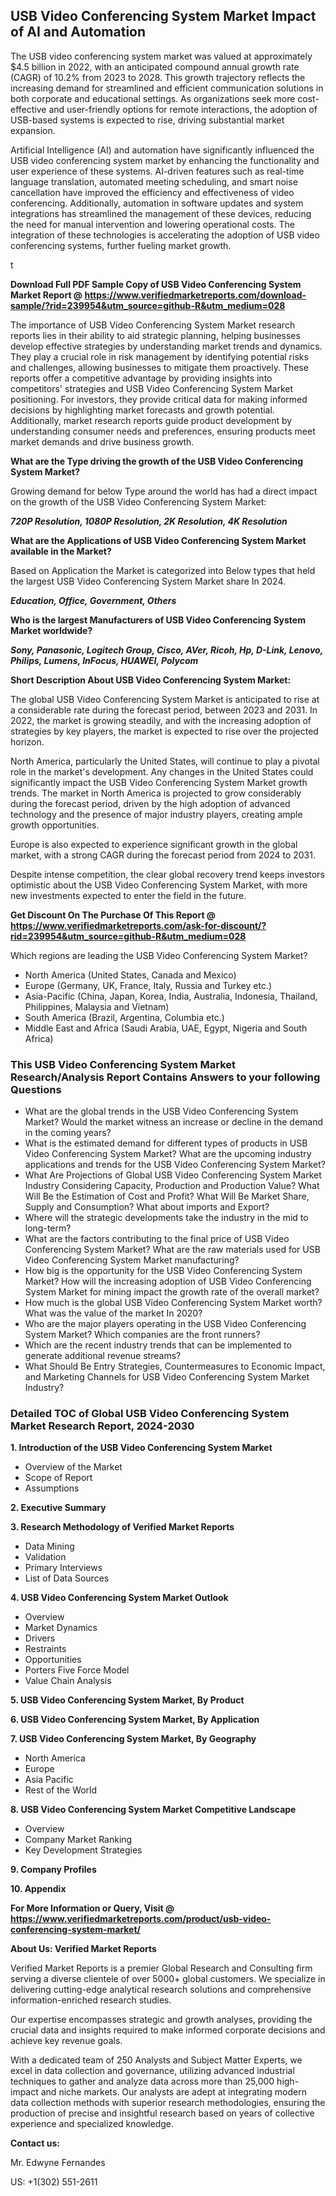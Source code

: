 <h2>USB Video Conferencing System Market Impact of AI and Automation</h2><p>The USB video conferencing system market was valued at approximately $4.5 billion in 2022, with an anticipated compound annual growth rate (CAGR) of 10.2% from 2023 to 2028. This growth trajectory reflects the increasing demand for streamlined and efficient communication solutions in both corporate and educational settings. As organizations seek more cost-effective and user-friendly options for remote interactions, the adoption of USB-based systems is expected to rise, driving substantial market expansion.</p><p>Artificial Intelligence (AI) and automation have significantly influenced the USB video conferencing system market by enhancing the functionality and user experience of these systems. AI-driven features such as real-time language translation, automated meeting scheduling, and smart noise cancellation have improved the efficiency and effectiveness of video conferencing. Additionally, automation in software updates and system integrations has streamlined the management of these devices, reducing the need for manual intervention and lowering operational costs. The integration of these technologies is accelerating the adoption of USB video conferencing systems, further fueling market growth.</p>t</p><p id="" class=""><strong>Download Full PDF Sample Copy of USB Video Conferencing System Market Report @ <a href="https://www.verifiedmarketreports.com/download-sample/?rid=239954&utm_source=github-R&utm_medium=028" target="_blank">https://www.verifiedmarketreports.com/download-sample/?rid=239954&utm_source=github-R&utm_medium=028</a></strong></p><p>The importance of&nbsp;USB Video Conferencing System Market research reports lies in their ability to aid strategic planning, helping businesses develop effective strategies by understanding market trends and dynamics. They play a crucial role in risk management by identifying potential risks and challenges, allowing businesses to mitigate them proactively. These reports offer a competitive advantage by providing insights into competitors' strategies and USB Video Conferencing System Market positioning. For investors, they provide critical data for making informed decisions by highlighting market forecasts and growth potential. Additionally, market research reports guide product development by understanding consumer needs and preferences, ensuring products meet market demands and drive business growth.</p><p><strong>What are the&nbsp;Type driving the growth of the USB Video Conferencing System Market?</strong></p><p id="" class="">Growing demand for below Type around the world has had a direct impact on the growth of the USB Video Conferencing System Market:</p><em><strong>720P Resolution, 1080P Resolution, 2K Resolution, 4K Resolution</strong></em></p><strong>What are the&nbsp;Applications&nbsp;of USB Video Conferencing System Market available in the Market?</strong></p><p id="" class="">Based on Application the Market is categorized into Below types that held the largest USB Video Conferencing System Market share In 2024.</p><em><strong>Education, Office, Government, Others</strong></em></p><strong>Who is the largest Manufacturers of USB Video Conferencing System Market worldwide?</strong></p><p><em><strong>Sony, Panasonic, Logitech Group, Cisco, AVer, Ricoh, Hp, D-Link, Lenovo, Philips, Lumens, InFocus, HUAWEI, Polycom</strong></em></p><p id="" class=""><strong>Short Description About USB Video Conferencing System Market:</strong></p><p>The global USB Video Conferencing System Market is anticipated to rise at a considerable rate during the forecast period, between 2023 and 2031. In 2022, the market is growing steadily, and with the increasing adoption of strategies by key players, the market is expected to rise over the projected horizon.</p><p>North America, particularly the United States, will continue to play a pivotal role in the market's development. Any changes in the United States could significantly impact the USB Video Conferencing System Market growth trends. The market in North America is projected to grow considerably during the forecast period, driven by the high adoption of advanced technology and the presence of major industry players, creating ample growth opportunities.</p><p>Europe is also expected to experience significant growth in the global market, with a strong CAGR during the forecast period from 2024 to 2031.</p><p>Despite intense competition, the clear global recovery trend keeps investors optimistic about the USB Video Conferencing System Market, with more new investments expected to enter the field in the future.</p><p id="" class=""><strong>Get Discount On The Purchase Of This Report @ <a href="https://www.verifiedmarketreports.com/ask-for-discount/?rid=239954&utm_source=github-R&utm_medium=028" target="_blank">https://www.verifiedmarketreports.com/ask-for-discount/?rid=239954&utm_source=github-R&utm_medium=028</a></strong></p>Which regions are leading the USB Video Conferencing System Market?</p><ul><li>North America (United States, Canada and Mexico)</li><li>Europe (Germany, UK, France, Italy, Russia and Turkey etc.)</li><li>Asia-Pacific (China, Japan, Korea, India, Australia, Indonesia, Thailand, Philippines, Malaysia and Vietnam)</li><li>South America (Brazil, Argentina, Columbia etc.)</li><li>Middle East and Africa (Saudi Arabia, UAE, Egypt, Nigeria and South Africa)</li></ul><h3 id="" class="">This USB Video Conferencing System Market Research/Analysis Report Contains Answers to your following Questions</h3><ul><li>What are the global trends in the USB Video Conferencing System Market? Would the market witness an increase or decline in the demand in the coming years?</li><li>What is the estimated demand for different types of products in USB Video Conferencing System Market? What are the upcoming industry applications and trends for the USB Video Conferencing System Market?</li><li>What Are Projections of Global USB Video Conferencing System Market Industry Considering Capacity, Production and Production Value? What Will Be the Estimation of Cost and Profit? What Will Be Market Share, Supply and Consumption? What about imports and Export?</li><li>Where will the strategic developments take the industry in the mid to long-term?</li><li>What are the factors contributing to the final price of USB Video Conferencing System Market? What are the raw materials used for USB Video Conferencing System Market manufacturing?</li><li>How big is the opportunity for the USB Video Conferencing System Market? How will the increasing adoption of USB Video Conferencing System Market for mining impact the growth rate of the overall market?</li><li>How much is the global USB Video Conferencing System Market worth? What was the value of the market In 2020?</li><li>Who are the major players operating in the USB Video Conferencing System Market? Which companies are the front runners?</li><li>Which are the recent industry trends that can be implemented to generate additional revenue streams?</li><li>What Should Be Entry Strategies, Countermeasures to Economic Impact, and Marketing Channels for USB Video Conferencing System Market Industry?</li></ul><h3 id="" class="">Detailed TOC of Global USB Video Conferencing System Market Research Report, 2024-2030</h3><p id="" class=""><strong>1. Introduction of the USB Video Conferencing System Market</strong></p><ul><li>Overview of the Market</li><li>Scope of Report</li><li>Assumptions</li></ul><p id="" class=""><strong>2. Executive Summary</strong></p><p id="" class=""><strong>3. Research Methodology of Verified Market Reports</strong></p><ul><li>Data Mining</li><li>Validation</li><li>Primary Interviews</li><li>List of Data Sources</li></ul><p id="" class=""><strong>4. USB Video Conferencing System Market Outlook</strong></p><ul><li>Overview</li><li>Market Dynamics</li><li>Drivers</li><li>Restraints</li><li>Opportunities</li><li>Porters Five Force Model</li><li>Value Chain Analysis</li></ul><p id="" class=""><strong>5. USB Video Conferencing System Market, By Product</strong></p><p id="" class=""><strong>6. USB Video Conferencing System Market, By Application</strong></p><p id="" class=""><strong>7. USB Video Conferencing System Market, By Geography</strong></p><ul><li>North America</li><li>Europe</li><li>Asia Pacific</li><li>Rest of the World</li></ul><p id="" class=""><strong>8. USB Video Conferencing System Market Competitive Landscape</strong></p><ul><li>Overview</li><li>Company Market Ranking</li><li>Key Development Strategies</li></ul><p id="" class=""><strong>9. Company Profiles</strong></p><p id="" class=""><strong>10. Appendix</strong></p><p id="" class=""><strong>For More Information or Query, Visit @ <a href="https://www.verifiedmarketreports.com/product/usb-video-conferencing-system-market/" target="_blank">https://www.verifiedmarketreports.com/product/usb-video-conferencing-system-market/</a></strong></p><p id="" class=""><strong>About Us: Verified Market Reports</strong></p><p id="" class="">Verified Market Reports is a premier Global Research and Consulting firm serving a diverse clientele of over 5000+ global customers. We specialize in delivering cutting-edge analytical research solutions and comprehensive information-enriched research studies.</p><p id="" class="">Our expertise encompasses strategic and growth analyses, providing the crucial data and insights required to make informed corporate decisions and achieve key revenue goals.</p><p id="" class="">With a dedicated team of 250 Analysts and Subject Matter Experts, we excel in data collection and governance, utilizing advanced industrial techniques to gather and analyze data across more than 25,000 high-impact and niche markets. Our analysts are adept at integrating modern data collection methods with superior research methodologies, ensuring the production of precise and insightful research based on years of collective experience and specialized knowledge.</p><p id="" class=""><strong>Contact us:</strong></p><p id="" class="">Mr. Edwyne Fernandes</p><p id="" class="">US: +1(302) 551-2611</p>